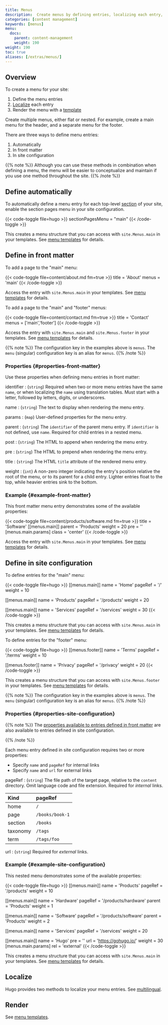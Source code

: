 ```yaml
---
title: Menus
description:  Create menus by defining entries, localizing each entry, and rendering the resulting data structure.
categories: [content management]
keywords: [menus]
menu:
  docs:
    parent: content-management
    weight: 190
weight: 190
toc: true
aliases: [/extras/menus/]
---
```


## Overview

To create a menu for your site:

1. Define the menu entries
2. [Localize] each entry
3. Render the menu with a [template]

Create multiple menus, either flat or nested. For example, create a main menu for the header, and a separate menu for the footer.

There are three ways to define menu entries:

1. Automatically
1. In front matter
1. In site configuration

{{% note %}}
Although you can use these methods in combination when defining a menu, the menu will be easier to conceptualize and maintain if you use one method throughout the site.
{{% /note %}}

## Define automatically

To automatically define a menu entry for each top-level [section] of your site, enable the section pages menu in your site configuration.

{{< code-toggle file=hugo >}}
sectionPagesMenu = "main"
{{< /code-toggle >}}

This creates a menu structure that you can access with `site.Menus.main` in your templates. See [menu templates] for details.

## Define in front matter

To add a page to the "main" menu:

{{< code-toggle file=content/about.md fm=true >}}
title = 'About'
menus = 'main'
{{< /code-toggle >}}

Access the entry with `site.Menus.main` in your templates. See [menu templates] for details.

To add a page to the "main" and "footer" menus:

{{< code-toggle file=content/contact.md fm=true >}}
title = 'Contact'
menus = ['main','footer']
{{< /code-toggle >}}

Access the entry with `site.Menus.main` and `site.Menus.footer` in your templates. See [menu templates] for details.

{{% note %}}
The configuration key in the examples above is `menus`. The `menu` (singular) configuration key is an alias for `menus`.
{{% /note %}}

### Properties {#properties-front-matter}

Use these properties when defining menu entries in front matter:

identifier
: (`string`) Required when two or more menu entries have the same `name`, or when localizing the `name` using translation tables. Must start with a letter, followed by letters, digits, or underscores.

name
: (`string`) The text to display when rendering the menu entry.

params
: (`map`) User-defined properties for the menu entry.

parent
: (`string`) The `identifier` of the parent menu entry. If `identifier` is not defined, use `name`. Required for child entries in a nested menu.

post
: (`string`) The HTML to append when rendering the menu entry.

pre
: (`string`) The HTML to prepend when rendering the menu entry.

title
: (`string`) The HTML `title` attribute of the rendered menu entry.

weight
: (`int`) A non-zero integer indicating the entry's position relative the root of the menu, or to its parent for a child entry. Lighter entries float to the top, while heavier entries sink to the bottom.

### Example {#example-front-matter}

This front matter menu entry demonstrates some of the available properties:

{{< code-toggle file=content/products/software.md fm=true >}}
title = 'Software'
[[menus.main]]
parent = 'Products'
weight = 20
pre = '<i class="fa-solid fa-code"></i>'
[menus.main.params]
class = 'center'
{{< /code-toggle >}}

Access the entry with `site.Menus.main` in your templates. See [menu templates] for details.

## Define in site configuration

To define entries for the "main" menu:

{{< code-toggle file=hugo >}}
[[menus.main]]
name = 'Home'
pageRef = '/'
weight = 10

[[menus.main]]
name = 'Products'
pageRef = '/products'
weight = 20

[[menus.main]]
name = 'Services'
pageRef = '/services'
weight = 30
{{< /code-toggle >}}

This creates a menu structure that you can access with `site.Menus.main` in your templates. See [menu templates] for details.

To define entries for the "footer" menu:

{{< code-toggle file=hugo >}}
[[menus.footer]]
name = 'Terms'
pageRef = '/terms'
weight = 10

[[menus.footer]]
name = 'Privacy'
pageRef = '/privacy'
weight = 20
{{< /code-toggle >}}

This creates a menu structure that you can access with `site.Menus.footer` in your templates. See [menu templates] for details.

{{% note %}}
The configuration key in the examples above is `menus`. The `menu` (singular) configuration key is an alias for `menus`.
{{% /note %}}

### Properties {#properties-site-configuration}

{{% note %}}
The [properties available to entries defined in front matter] are also available to entries defined in site configuration.

[properties available to entries defined in front matter]: /content-management/menus/#properties-front-matter
{{% /note %}}

Each menu entry defined in site configuration requires two or more properties:

- Specify `name` and `pageRef` for internal links
- Specify `name` and `url` for external links

pageRef
: (`string`) The file path of the target page, relative to the `content` directory. Omit language code and file extension. Required for *internal* links.

Kind|pageRef
:--|:--
home|`/`
page|`/books/book-1`
section|`/books`
taxonomy|`/tags`
term|`/tags/foo`

url
: (`string`) Required for *external* links.

### Example {#example-site-configuration}

This nested menu demonstrates some of the available properties:

{{< code-toggle file=hugo >}}
[[menus.main]]
name = 'Products'
pageRef = '/products'
weight = 10

[[menus.main]]
name = 'Hardware'
pageRef = '/products/hardware'
parent = 'Products'
weight = 1

[[menus.main]]
name = 'Software'
pageRef = '/products/software'
parent = 'Products'
weight = 2

[[menus.main]]
name = 'Services'
pageRef = '/services'
weight = 20

[[menus.main]]
name = 'Hugo'
pre = '<i class="fa fa-heart"></i>'
url = 'https://gohugo.io/'
weight = 30
[menus.main.params]
rel = 'external'
{{< /code-toggle >}}

This creates a menu structure that you can access with `site.Menus.main` in your templates. See [menu templates] for details.

## Localize

Hugo provides two methods to localize your menu entries. See [multilingual].

## Render

See [menu templates].

[localize]: /content-management/multilingual/#menus
[menu templates]: /templates/menu-templates/
[multilingual]: /content-management/multilingual/#menus
[section]: /getting-started/glossary/#section
[template]: /templates/menu-templates/
